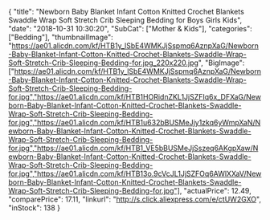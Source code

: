 {
	"title": "Newborn Baby Blanket Infant Cotton Knitted Crochet Blankets Swaddle Wrap Soft Stretch Crib Sleeping Bedding for Boys Girls Kids",
	"date": "2018-10-31 10:30:20",
	"SubCat": ["Mother & Kids"],
	"categories": ["Bedding"],
	"thumbnailImage": "https://ae01.alicdn.com/kf/HTB1y_lSbE4WMKJjSspmq6AznpXaG/Newborn-Baby-Blanket-Infant-Cotton-Knitted-Crochet-Blankets-Swaddle-Wrap-Soft-Stretch-Crib-Sleeping-Bedding-for.jpg_220x220.jpg",
	"BigImage": ["https://ae01.alicdn.com/kf/HTB1y_lSbE4WMKJjSspmq6AznpXaG/Newborn-Baby-Blanket-Infant-Cotton-Knitted-Crochet-Blankets-Swaddle-Wrap-Soft-Stretch-Crib-Sleeping-Bedding-for.jpg","https://ae01.alicdn.com/kf/HTB1HORidnZKL1JjSZFIq6x_DFXaG/Newborn-Baby-Blanket-Infant-Cotton-Knitted-Crochet-Blankets-Swaddle-Wrap-Soft-Stretch-Crib-Sleeping-Bedding-for.jpg","https://ae01.alicdn.com/kf/HTB1u632bBUSMeJjy1zkq6yWmpXaN/Newborn-Baby-Blanket-Infant-Cotton-Knitted-Crochet-Blankets-Swaddle-Wrap-Soft-Stretch-Crib-Sleeping-Bedding-for.jpg","https://ae01.alicdn.com/kf/HTB1_VE5bBUSMeJjSszeq6AKgpXaw/Newborn-Baby-Blanket-Infant-Cotton-Knitted-Crochet-Blankets-Swaddle-Wrap-Soft-Stretch-Crib-Sleeping-Bedding-for.jpg","https://ae01.alicdn.com/kf/HTB13o.9cVcJL1JjSZFOq6AWlXXaV/Newborn-Baby-Blanket-Infant-Cotton-Knitted-Crochet-Blankets-Swaddle-Wrap-Soft-Stretch-Crib-Sleeping-Bedding-for.jpg"],
	"actualPrice": 12.49,
	"comparePrice": 17.11,
	"linkurl": "http://s.click.aliexpress.com/e/ctUW2GXO",
	"inStock": 138
}
